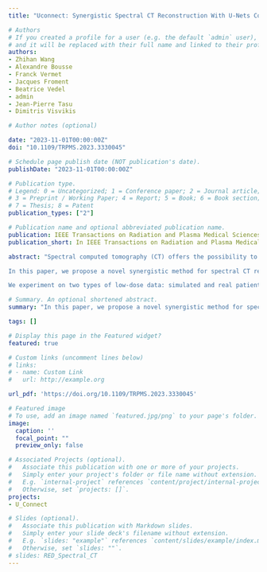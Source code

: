 ```yaml
---
title: "Uconnect: Synergistic Spectral CT Reconstruction With U-Nets Connecting the Energy Bins"

# Authors
# If you created a profile for a user (e.g. the default `admin` user), write the username (folder name) here 
# and it will be replaced with their full name and linked to their profile.
authors:
- Zhihan Wang
- Alexandre Bousse
- Franck Vermet
- Jacques Froment
- Beatrice Vedel
- admin
- Jean-Pierre Tasu
- Dimitris Visvikis

# Author notes (optional)

date: "2023-11-01T00:00:00Z"
doi: "10.1109/TRPMS.2023.3330045"

# Schedule page publish date (NOT publication's date).
publishDate: "2023-11-01T00:00:00Z"

# Publication type.
# Legend: 0 = Uncategorized; 1 = Conference paper; 2 = Journal article;
# 3 = Preprint / Working Paper; 4 = Report; 5 = Book; 6 = Book section;
# 7 = Thesis; 8 = Patent
publication_types: ["2"]

# Publication name and optional abbreviated publication name.
publication: IEEE Transactions on Radiation and Plasma Medical Sciences
publication_short: In IEEE Transactions on Radiation and Plasma Medical Sciences

abstract: "Spectral computed tomography (CT) offers the possibility to reconstruct attenuation images at different energy levels, which can be then used for material decomposition. However, traditional methods reconstruct each energy bin individually and are vulnerable to noise. 

In this paper, we propose a novel synergistic method for spectral CT reconstruction, namely Uconnect. It utilizes trained convolutional neural networks (CNNs) to connect the energy bins to a latent image so that the full binned data is used synergistically. 

We experiment on two types of low-dose data: simulated and real patient data. Qualitative and quantitative analysis show that our proposed Uconnect outperforms state-of-art model-based iterative reconstruction (MBIR) techniques as well as CNN-based denoising"

# Summary. An optional shortened abstract.
summary: "In this paper, we propose a novel synergistic method for spectral CT reconstruction, namely Uconnect. It utilizes trained convolutional neural networks (CNNs) to connect the energy bins to a latent image so that the full binned data is used synergistically." 

tags: []

# Display this page in the Featured widget?
featured: true

# Custom links (uncomment lines below)
# links:
# - name: Custom Link
#   url: http://example.org

url_pdf: 'https://doi.org/10.1109/TRPMS.2023.3330045'

# Featured image
# To use, add an image named `featured.jpg/png` to your page's folder. 
image:
  caption: ''
  focal_point: ""
  preview_only: false

# Associated Projects (optional).
#   Associate this publication with one or more of your projects.
#   Simply enter your project's folder or file name without extension.
#   E.g. `internal-project` references `content/project/internal-project/index.md`.
#   Otherwise, set `projects: []`.
projects:
- U_Connect

# Slides (optional).
#   Associate this publication with Markdown slides.
#   Simply enter your slide deck's filename without extension.
#   E.g. `slides: "example"` references `content/slides/example/index.md`.
#   Otherwise, set `slides: ""`.
# slides: RED_Spectral_CT
---
```


